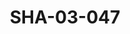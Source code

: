 ---
pid: SHA-03-047
title: SHA-03-047
language: 'en '
collection: Sharhabil Ahmed
original_label: 
rights: Sharhabil Ahmed
location_of_original: Sharhabil Ahmed
photographer_or_studio: 
scanned_from: photograph 4.5 by 5.7
_date: '1953'
location: Khartoum
description: Sharhabil Ahmed
additional_notes: Taken for a library card
permission_display: 'yes'
on_server: 'no'
on_website: 'no'
permalink: "/archive/en/sha-03-047.html"
layout: photo-page
---